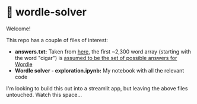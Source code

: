 # 🧩 wordle-solver
Welcome!

This repo has a couple of files of interest:
- **answers.txt:** Taken from [here](https://www.powerlanguage.co.uk/wordle/main.e65ce0a5.js), 
  the first ~2,300 word array (starting with the word "cigar") is [assumed to be the set of possible 
  answers for Wordle](https://puzzling.stackexchange.com/a/114518)
- **Wordle solver - exploration.ipynb:** My notebook with all the relevant code 

I'm looking to build this out into a streamlit app, but leaving the above files untouched. Watch this space...